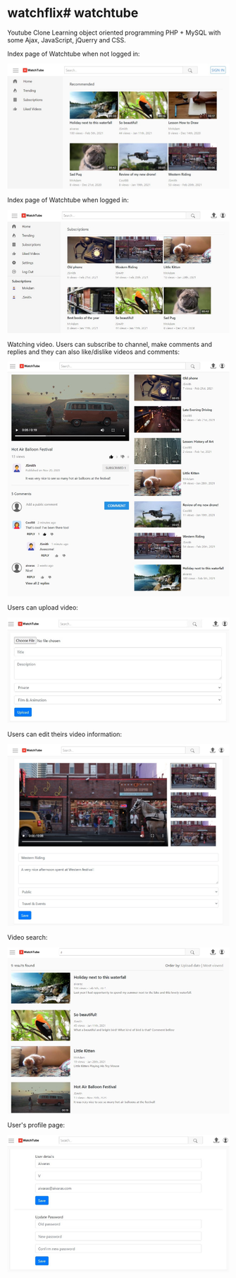 # watchflix# watchtube
Youtube Clone
Learning object oriented programming PHP + MySQL with some Ajax, JavaScript, jQuerry and CSS.

Index page of Watchtube when not logged in:

![watchflix](readme-screenshots/watchtube-index-guest.jpg)


Index page of Watchtube when logged in:

![watchflix](readme-screenshots/watchtube-index-logged-in.jpg)


Watching video. Users can subscribe to channel, make comments and replies and they can also like/dislike videos and comments:

![watchflix](readme-screenshots/watchtube-watch.jpg)


Users can upload video:

![watchflix](readme-screenshots/watchtube-upload.jpg)


Users can edit theirs video information:

![watchflix](readme-screenshots/watchtube-edit-uploaded-video.jpg)


Video search:

![watchflix](readme-screenshots/watchtube-search.jpg)


User's profile page:

![watchflix](readme-screenshots/watchtube-settings.jpg)
